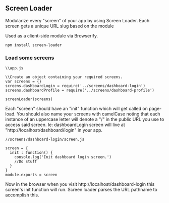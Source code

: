 ##  Screen Loader

Modularize every "screen" of your app by using Screen Loader.  Each screen gets a unique URL slug based on the module

Used as a client-side module via Browserify. 

```
npm install screen-loader
```


### Load some screens

```
\\app.js 

\\Create an object containing your required screens. 
var screens = {}
screens.dashboardLogin = require('../screens/dashboard-login')
screens.dashboardProfile = require('../screens/dashboard-profile')

screenLoader(screens)
```

Each "screen" should have an "init" function which will get called on page-load.  You should also name your screens with camelCase noting that each instance of an uppercase letter will denote a "/" in the public URL you use to access said screen.   Ie: dashboardLogin screen will live at "http://localhost/dashboard/login" in your app.

```
//screens/dashboard-login/screen.js

screen = {
  init : function() {
    console.log('Init dashboard login screen.')
    //Do stuff
  }
}
module.exports = screen
```

Now in the browser when you visit http://localhost/dashboard-login this screen's init function will run. Screen loader parses the URL pathname to accomplish this. 
